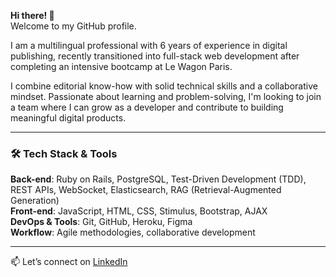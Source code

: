 **Hi there! 👋**  
Welcome to my GitHub profile.  

I am a multilingual professional with 6 years of experience in digital publishing, recently transitioned into full-stack web development after completing an intensive bootcamp at Le Wagon Paris.

I combine editorial know-how with solid technical skills and a collaborative mindset. Passionate about learning and problem-solving, I'm looking to join a team where I can grow as a developer and contribute to building meaningful digital products.

---

### 🛠️ Tech Stack & Tools

**Back-end**: Ruby on Rails, PostgreSQL, Test-Driven Development (TDD), REST APIs, WebSocket, Elasticsearch, RAG (Retrieval-Augmented Generation)  
**Front-end**: JavaScript, HTML, CSS, Stimulus, Bootstrap, AJAX  
**DevOps & Tools**: Git, GitHub, Heroku, Figma  
**Workflow**: Agile methodologies, collaborative development

---

📫 Let’s connect on [LinkedIn](https://www.linkedin.com/in/chloé-cosson/)

